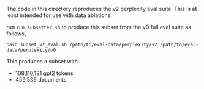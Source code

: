 The code in this directory reproduces the v2 perplexity eval suite. This is at least intended for use with data ablations.

run `run_subsetter.sh` to produce this subset from the v0 full eval suite as follows,

```
bash subset_v2_eval.sh /path/to/eval-data/perplexity/v2 /path/to/eval-data/perplexity/v0
```

This produces a subset with 
* 108,110,181 gpt2 tokens
* 459,536 documents